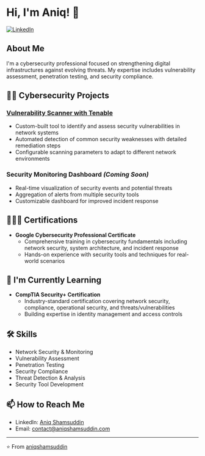 # Hi, I'm Aniq! 👋

[![LinkedIn](https://img.shields.io/badge/LinkedIn-Connect-blue?style=for-the-badge&logo=linkedin)](https://www.linkedin.com/in/aniqshamsuddin)

## About Me
I'm a cybersecurity professional focused on strengthening digital infrastructures against evolving threats. My expertise includes vulnerability assessment, penetration testing, and security compliance.

## 👨‍💻 Cybersecurity Projects

### **[Vulnerability Scanner with Tenable](https://github.com/AniqShamsuddin/Windows10-Vulnerability-Scanner/tree/main)**
- Custom-built tool to identify and assess security vulnerabilities in network systems
- Automated detection of common security weaknesses with detailed remediation steps
- Configurable scanning parameters to adapt to different network environments

### Security Monitoring Dashboard _(Coming Soon)_
- Real-time visualization of security events and potential threats
- Aggregation of alerts from multiple security tools
- Customizable dashboard for improved incident response

## 👨🏻‍🎓 Certifications
- **Google Cybersecurity Professional Certificate**
  - Comprehensive training in cybersecurity fundamentals including network security, system architecture, and incident response
  - Hands-on experience with security tools and techniques for real-world scenarios

## 🌱 I'm Currently Learning
- **CompTIA Security+ Certification**
  - Industry-standard certification covering network security, compliance, operational security, and threats/vulnerabilities
  - Building expertise in identity management and access controls

## 🛠️ Skills
- Network Security & Monitoring
- Vulnerability Assessment
- Penetration Testing
- Security Compliance
- Threat Detection & Analysis
- Security Tool Development

## 📫 How to Reach Me
- LinkedIn: [Aniq Shamsuddin](https://www.linkedin.com/in/aniqshamsuddin)
- Email: contact@aniqshamsuddin.com

---
⭐️ From [aniqshamsuddin](https://github.com/aniqshamsuddin)
